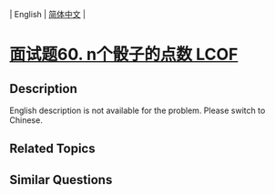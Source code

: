 
| English | [简体中文](README.md) |

# [面试题60. n个骰子的点数  LCOF](https://leetcode-cn.com/problems/nge-tou-zi-de-dian-shu-lcof/)

## Description

English description is not available for the problem. Please switch to Chinese.

## Related Topics



## Similar Questions


